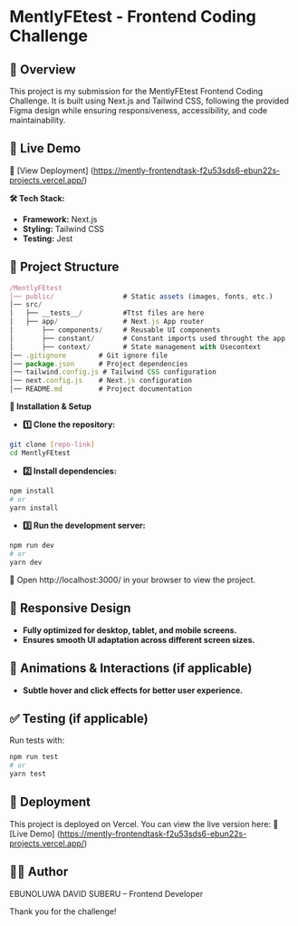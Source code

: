 # MentlyFEtest - Frontend Coding Challenge

##  🚀 Overview

This project is my submission for the MentlyFEtest Frontend Coding Challenge. It is built using Next.js and Tailwind CSS, following the provided Figma design while ensuring responsiveness, accessibility, and code maintainability.

## 📌 Live Demo

🔗 [View Deployment] (https://mently-frontendtask-f2u53sds6-ebun22s-projects.vercel.app/)

**🛠 Tech Stack:**
* **Framework:** Next.js
* **Styling:** Tailwind CSS
* **Testing:** Jest

## 📂 Project Structure

```javascript
/MentlyFEtest
│── public/                 # Static assets (images, fonts, etc.)
│── src/
│   ├── __tests__/          #Ttst files are here
│   ├── app/                # Next.js App router 
│       ├── components/     # Reusable UI components
│       ├── constant/       # Constant imports used throught the app
│       ├── context/        # State management with Usecontext
│── .gitignore        # Git ignore file
│── package.json      # Project dependencies
│── tailwind.config.js # Tailwind CSS configuration
│── next.config.js    # Next.js configuration
│── README.md         # Project documentation
```

**🔧 Installation & Setup**

* **1️⃣ Clone the repository:**
```bash
git clone [repo-link]
cd MentlyFEtest
```

* **2️⃣ Install dependencies:**
```bash
npm install
# or
yarn install
```

* **3️⃣ Run the development server:**
```bash
npm run dev
# or
yarn dev
```
🔗 Open http://localhost:3000/ in your browser to view the project.

## 📱 Responsive Design

* **Fully optimized for desktop, tablet, and mobile screens.**
* **Ensures smooth UI adaptation across different screen sizes.**

## 🎨 Animations & Interactions (if applicable)

* **Subtle hover and click effects for better user experience.**


## ✅ Testing (if applicable)

Run tests with:
```bash
npm run test
# or
yarn test
```

## 🚀 Deployment

This project is deployed on Vercel. You can view the live version here:
🔗 [Live Demo] (https://mently-frontendtask-f2u53sds6-ebun22s-projects.vercel.app/)


## 👨‍💻 Author

EBUNOLUWA DAVID SUBERU  – Frontend Developer

Thank you for the challenge!